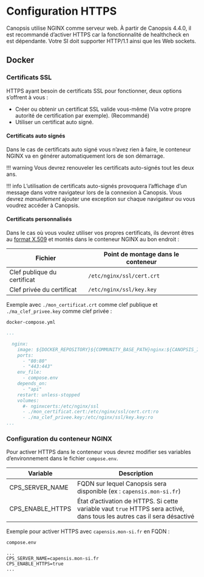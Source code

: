 # Configuration HTTPS

Canopsis utilise NGINX comme serveur web.
À partir de Canopsis 4.4.0, il est recommandé d’activer HTTPS car la fonctionnalité de healthcheck en est dépendante.
Votre SI doit supporter HTTP/1.1 ainsi que les Web sockets.

## Docker

### Certificats SSL

HTTPS ayant besoin de certificats SSL pour fonctionner, deux options s’offrent à vous :

* Créer ou obtenir un certificat SSL valide vous-même (Via votre propre autorité de certification par exemple). (Recommandé)
* Utiliser un certificat auto signé.

#### Certificats auto signés

Dans le cas de certificats auto signé vous n’avez rien à faire, le conteneur NGINX va en générer automatiquement lors de son démarrage.

!!! warning
	Vous devrez renouveler les certificats auto-signés tout les deux ans.

!!! info
	L’utilisation de certificats auto-signés provoquera l’affichage d’un message dans votre navigateur lors de la connexion à Canopsis.
	Vous devrez *manuellement* ajouter une exception sur chaque navigateur ou vous voudrez accéder à Canopsis.



#### Certificats personnalisés

Dans le cas où vous voulez utiliser vos propres certificats, ils devront êtres au [format X.509](https://fr.wikipedia.org/wiki/X.509) et montés dans le conteneur NGINX au bon endroit :

| Fichier | Point de montage dans le conteneur |
| ------- | ---------------------------------- |
| Clef publique du certificat | `/etc/nginx/ssl/cert.crt` |
| Clef privée du certificat | `/etc/nginx/ssl/key.key` |

Exemple avec `./mon_certificat.crt` comme clef publique et `./ma_clef_privee.key` comme clef privée :
```
docker-compose.yml
```
```yaml hl_lines="15 16"
...

  nginx:
    image: ${DOCKER_REPOSITORY}${COMMUNITY_BASE_PATH}nginx:${CANOPSIS_IMAGE_TAG}
    ports:
      - "80:80"
      - "443:443"
    env_file:
      - compose.env
    depends_on:
      - "api"
    restart: unless-stopped
    volumes:
      #- nginxcerts:/etc/nginx/ssl
	  - ./mon_certificat.cert:/etc/nginx/ssl/cert.crt:ro
	  - ./ma_clef_privee.key:/etc/nginx/ssl/key.key:ro
...
```

### Configuration du conteneur NGINX

Pour activer HTTPS dans le conteneur vous devrez modifier ses variables d’environnement dans le fichier `compose.env`.

| Variable | Description |
| -------- | ----------- |
| CPS_SERVER_NAME | FQDN sur lequel Canopsis sera disponible (ex : `capensis.mon-si.fr`) |
| CPS_ENABLE_HTTPS | État d’activation de HTTPS. Si cette variable vaut `true` HTTPS sera activé, dans tous les autres cas il sera désactivé |

Exemple pour activer HTTPS avec `capensis.mon-si.fr` en FQDN :
```
compose.env
```
```
...
CPS_SERVER_NAME=capensis.mon-si.fr
CPS_ENABLE_HTTPS=true
...
```
